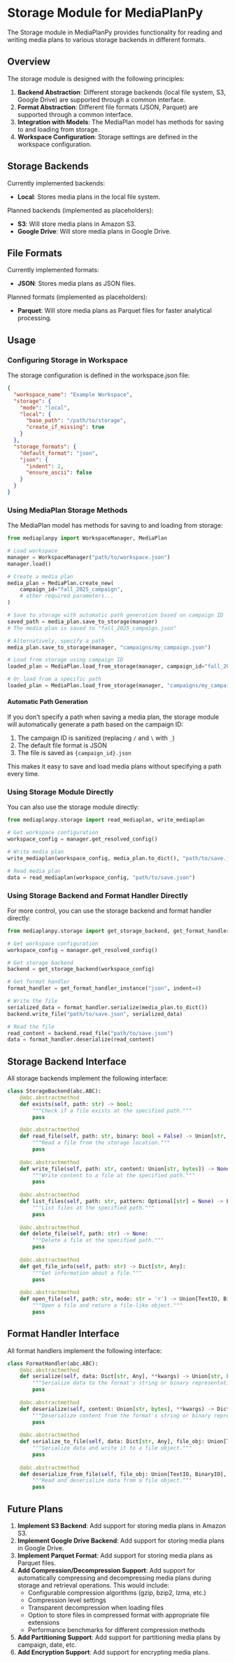 # Storage Module for MediaPlanPy

The Storage module in MediaPlanPy provides functionality for reading and writing media plans to various storage backends in different formats.

## Overview

The storage module is designed with the following principles:

1. **Backend Abstraction**: Different storage backends (local file system, S3, Google Drive) are supported through a common interface.
2. **Format Abstraction**: Different file formats (JSON, Parquet) are supported through a common interface.
3. **Integration with Models**: The MediaPlan model has methods for saving to and loading from storage.
4. **Workspace Configuration**: Storage settings are defined in the workspace configuration.

## Storage Backends

Currently implemented backends:

- **Local**: Stores media plans in the local file system.

Planned backends (implemented as placeholders):

- **S3**: Will store media plans in Amazon S3.
- **Google Drive**: Will store media plans in Google Drive.

## File Formats

Currently implemented formats:

- **JSON**: Stores media plans as JSON files.

Planned formats (implemented as placeholders):

- **Parquet**: Will store media plans as Parquet files for faster analytical processing.

## Usage

### Configuring Storage in Workspace

The storage configuration is defined in the workspace.json file:

```json
{
  "workspace_name": "Example Workspace",
  "storage": {
    "mode": "local",
    "local": {
      "base_path": "/path/to/storage",
      "create_if_missing": true
    }
  },
  "storage_formats": {
    "default_format": "json",
    "json": {
      "indent": 2,
      "ensure_ascii": false
    }
  }
}
```

### Using MediaPlan Storage Methods

The MediaPlan model has methods for saving to and loading from storage:

```python
from mediaplanpy import WorkspaceManager, MediaPlan

# Load workspace
manager = WorkspaceManager("path/to/workspace.json")
manager.load()

# Create a media plan
media_plan = MediaPlan.create_new(
    campaign_id="fall_2025_campaign",
    # other required parameters...
)

# Save to storage with automatic path generation based on campaign ID
saved_path = media_plan.save_to_storage(manager)
# The media plan is saved to "fall_2025_campaign.json"

# Alternatively, specify a path
media_plan.save_to_storage(manager, "campaigns/my_campaign.json")

# Load from storage using campaign ID
loaded_plan = MediaPlan.load_from_storage(manager, campaign_id="fall_2025_campaign")

# Or load from a specific path
loaded_plan = MediaPlan.load_from_storage(manager, "campaigns/my_campaign.json")
```

#### Automatic Path Generation

If you don't specify a path when saving a media plan, the storage module will automatically generate a path based on the campaign ID:

1. The campaign ID is sanitized (replacing `/` and `\` with `_`)
2. The default file format is JSON
3. The file is saved as `{campaign_id}.json`

This makes it easy to save and load media plans without specifying a path every time.


### Using Storage Module Directly

You can also use the storage module directly:

```python
from mediaplanpy.storage import read_mediaplan, write_mediaplan

# Get workspace configuration
workspace_config = manager.get_resolved_config()

# Write media plan
write_mediaplan(workspace_config, media_plan.to_dict(), "path/to/save.json")

# Read media plan
data = read_mediaplan(workspace_config, "path/to/save.json")
```

### Using Storage Backend and Format Handler Directly

For more control, you can use the storage backend and format handler directly:

```python
from mediaplanpy.storage import get_storage_backend, get_format_handler_instance

# Get workspace configuration
workspace_config = manager.get_resolved_config()

# Get storage backend
backend = get_storage_backend(workspace_config)

# Get format handler
format_handler = get_format_handler_instance("json", indent=4)

# Write the file
serialized_data = format_handler.serialize(media_plan.to_dict())
backend.write_file("path/to/save.json", serialized_data)

# Read the file
read_content = backend.read_file("path/to/save.json")
data = format_handler.deserialize(read_content)
```

## Storage Backend Interface

All storage backends implement the following interface:

```python
class StorageBackend(abc.ABC):
    @abc.abstractmethod
    def exists(self, path: str) -> bool:
        """Check if a file exists at the specified path."""
        pass

    @abc.abstractmethod
    def read_file(self, path: str, binary: bool = False) -> Union[str, bytes]:
        """Read a file from the storage location."""
        pass
    
    @abc.abstractmethod
    def write_file(self, path: str, content: Union[str, bytes]) -> None:
        """Write content to a file at the specified path."""
        pass
    
    @abc.abstractmethod
    def list_files(self, path: str, pattern: Optional[str] = None) -> List[str]:
        """List files at the specified path."""
        pass
    
    @abc.abstractmethod
    def delete_file(self, path: str) -> None:
        """Delete a file at the specified path."""
        pass
    
    @abc.abstractmethod
    def get_file_info(self, path: str) -> Dict[str, Any]:
        """Get information about a file."""
        pass
    
    @abc.abstractmethod
    def open_file(self, path: str, mode: str = 'r') -> Union[TextIO, BinaryIO]:
        """Open a file and return a file-like object."""
        pass
```

## Format Handler Interface

All format handlers implement the following interface:

```python
class FormatHandler(abc.ABC):
    @abc.abstractmethod
    def serialize(self, data: Dict[str, Any], **kwargs) -> Union[str, bytes]:
        """Serialize data to the format's string or binary representation."""
        pass
    
    @abc.abstractmethod
    def deserialize(self, content: Union[str, bytes], **kwargs) -> Dict[str, Any]:
        """Deserialize content from the format's string or binary representation."""
        pass
    
    @abc.abstractmethod
    def serialize_to_file(self, data: Dict[str, Any], file_obj: Union[TextIO, BinaryIO], **kwargs) -> None:
        """Serialize data and write it to a file object."""
        pass
    
    @abc.abstractmethod
    def deserialize_from_file(self, file_obj: Union[TextIO, BinaryIO], **kwargs) -> Dict[str, Any]:
        """Read and deserialize data from a file object."""
        pass
```

## Future Plans

1. **Implement S3 Backend**: Add support for storing media plans in Amazon S3.
2. **Implement Google Drive Backend**: Add support for storing media plans in Google Drive.
3. **Implement Parquet Format**: Add support for storing media plans as Parquet files.
4. **Add Compression/Decompression Support**: Add support for automatically compressing and decompressing media plans during storage and retrieval operations. This would include:
   - Configurable compression algorithms (gzip, bzip2, lzma, etc.)
   - Compression level settings
   - Transparent decompression when loading files
   - Option to store files in compressed format with appropriate file extensions
   - Performance benchmarks for different compression methods
5. **Add Partitioning Support**: Add support for partitioning media plans by campaign, date, etc.
6. **Add Encryption Support**: Add support for encrypting media plans.
